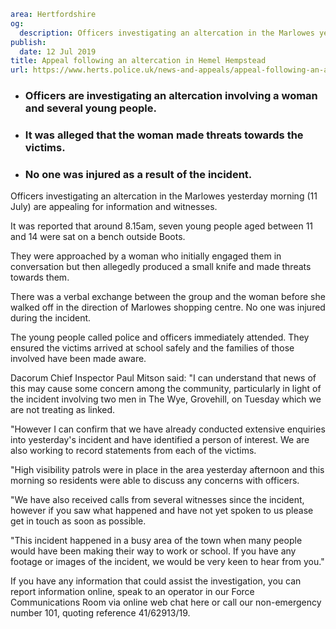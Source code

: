 ```yaml
area: Hertfordshire
og:
  description: Officers investigating an altercation in the Marlowes yesterday morning (11 July) are appealing for information and witnesses
publish:
  date: 12 Jul 2019
title: Appeal following an altercation in Hemel Hempstead
url: https://www.herts.police.uk/news-and-appeals/appeal-following-an-altercation-in-hemel-hempstead-d
```

* ### Officers are investigating an altercation involving a woman and several young people.

 * ### It was alleged that the woman made threats towards the victims.

 * ### No one was injured as a result of the incident.

Officers investigating an altercation in the Marlowes yesterday morning (11 July) are appealing for information and witnesses.

It was reported that around 8.15am, seven young people aged between 11 and 14 were sat on a bench outside Boots.

They were approached by a woman who initially engaged them in conversation but then allegedly produced a small knife and made threats towards them.

There was a verbal exchange between the group and the woman before she walked off in the direction of Marlowes shopping centre. No one was injured during the incident.

The young people called police and officers immediately attended. They ensured the victims arrived at school safely and the families of those involved have been made aware.

Dacorum Chief Inspector Paul Mitson said: "I can understand that news of this may cause some concern among the community, particularly in light of the incident involving two men in The Wye, Grovehill, on Tuesday which we are not treating as linked.

"However I can confirm that we have already conducted extensive enquiries into yesterday's incident and have identified a person of interest. We are also working to record statements from each of the victims.

"High visibility patrols were in place in the area yesterday afternoon and this morning so residents were able to discuss any concerns with officers.

"We have also received calls from several witnesses since the incident, however if you saw what happened and have not yet spoken to us please get in touch as soon as possible.

"This incident happened in a busy area of the town when many people would have been making their way to work or school. If you have any footage or images of the incident, we would be very keen to hear from you."

If you have any information that could assist the investigation, you can report information online, speak to an operator in our Force Communications Room via online web chat here or call our non-emergency number 101, quoting reference 41/62913/19.
